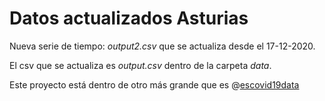 # Datos actualizados Asturias

Nueva serie de tiempo: *output2.csv* que se actualiza desde el 17-12-2020.

El csv que se actualiza es *output.csv* dentro de la carpeta *data*.

Este proyecto está dentro de otro más grande que es \@[escovid19data](https://twitter.com/escovid19data)
